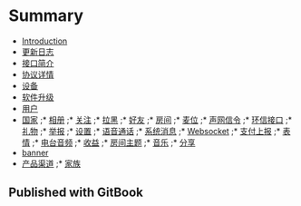 # Summary

* [Introduction](README.md)
* [更新日志](update_log.md)
* [接口简介](open_api.md)
* [协议详情](protocol.md)
* [设备](device.md)
* [软件升级](soft_version.md)
* [用户](user.md)
* [国家](countries.md)
;* [相册](albums.md)
;* [关注](followers.md)
;* [拉黑](blacks.md)
;* [好友](friends.md)
;* [房间](room.md)
;* [麦位](room_seat.md)
;* [声网信令](signaling.md)
;* [环信接口](emchat.md)
;* [礼物](gifts.md)
;* [举报](complaints.md)
;* [设置](set.md)
;* [语音通话](voice_calls.md)
;* [系统消息](chats.md)
;* [Websocket](websocket.md)
;* [支付上报](payment.md)
;* [表情](emoticon_images.md)
;* [电台音频](audio_chapters.md)
;* [收益](withdraw_histories.md)
;* [房间主题](room_themes.md)
;* [音乐](musics.md)
;* [分享](share.md)
* [banner](banners.md)
* [产品渠道](product_channels.md)
;* [家族](unions.md)
## Published with GitBook